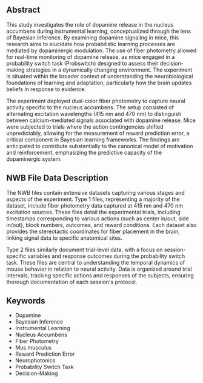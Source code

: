 ## Abstract

This study investigates the role of dopamine release in the nucleus accumbens during instrumental learning, conceptualized through the lens of Bayesian inference. By examining dopamine signaling in mice, this research aims to elucidate how probabilistic learning processes are mediated by dopaminergic modulation. The use of fiber photometry allowed for real-time monitoring of dopamine release, as mice engaged in a probability switch task (Probswitch) designed to assess their decision-making strategies in a dynamically changing environment. The experiment is situated within the broader context of understanding the neurobiological foundations of learning and adaptation, particularly how the brain updates beliefs in response to evidence.

The experiment deployed dual-color fiber photometry to capture neural activity specific to the nucleus accumbens. The setup consisted of alternating excitation wavelengths (415 nm and 470 nm) to distinguish between calcium-mediated signals associated with dopamine release. Mice were subjected to trials where the action contingencies shifted unpredictably, allowing for the measurement of reward prediction error, a critical component in Bayesian learning frameworks. The findings are anticipated to contribute substantially to the canonical model of motivation and reinforcement, emphasizing the predictive capacity of the dopaminergic system.

## NWB File Data Description

The NWB files contain extensive datasets capturing various stages and aspects of the experiment. Type 1 files, representing a majority of the dataset, include fiber photometry data captured at 415 nm and 470 nm excitation sources. These files detail the experimental trials, including timestamps corresponding to various actions (such as center in/out, side in/out), block numbers, outcomes, and reward conditions. Each dataset also provides the stereotactic coordinates for fiber placement in the brain, linking signal data to specific anatomical sites.

Type 2 files similarly document trial-level data, with a focus on session-specific variables and response outcomes during the probability switch task. These files are central to understanding the temporal dynamics of mouse behavior in relation to neural activity. Data is organized around trial intervals, tracking specific actions and responses of the subjects, ensuring thorough documentation of each session's protocol.

## Keywords

- Dopamine
- Bayesian Inference
- Instrumental Learning
- Nucleus Accumbens
- Fiber Photometry
- Mus musculus
- Reward Prediction Error
- Neurophotonics
- Probability Switch Task
- Decision-Making